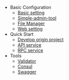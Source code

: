 * Basic Configuration
    * [Basic setting](simple-admin/en/docs/env_setting.md)
    * [Simple-admin-tool](simple-admin/en/docs/simple-admin-tools.md)
    * [File Manager](/simple-admin/en/docs/file_manager.md)
    * [Web setting](/simple-admin/en/docs/web-setting.md)
* Quick Start
    * [Develop origin project](simple-admin/en/docs/quick_develop_example.md)
    * [API service](simple-admin/en/docs/api_example.md)
    * [RPC service](simple-admin/en/docs/rpc_example.md)
* Tools
    * [Validator](/simple-admin/en/docs/validator.md)
    * [Consul](/simple-admin/en/docs/consul.md)
    * [Swagger](simple-admin/en/docs/swagger.md)